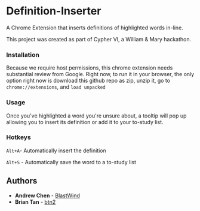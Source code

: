 # Definition-Inserter
A Chrome Extension that inserts definitions of highlighted words in-line.

This project was created as part of Cypher VI, a William & Mary hackathon. 

### Installation 
Because we require host permissions, this chrome extension needs substantial review from Google. Right now, to run it in your browser, the only option right now is download this github repo as zip, unzip it, go to `chrome://extensions`,  and `load unpacked` 

### Usage
Once you've highlighted a word you're unsure about, a tooltip will pop up allowing you to insert its definition or add it to your to-study list.

### Hotkeys
`Alt+A`- Automatically insert the definition

`Alt+S` - Automatically save the word to a to-study list

## Authors

* **Andrew Chen** - [BlastWind](https://github.com/BlastWind)
* **Brian Tan** - [btn2](https://github.com/btn2)
